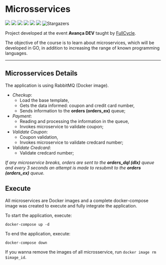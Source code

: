 # Microsservices
<p align="left">	
  <img src="https://img.shields.io/github/last-commit/bentodvictor/microsservices?color=c1e7e3">
  <img src="https://img.shields.io/github/issues/bentodvictor/microsservices?color=c1e7e3">
  <img src="https://img.shields.io/github/issues-pr/bentodvictor/microsservices?color=c1e7e3">
  <img src="https://img.shields.io/github/languages/count/bentodvictor/microsservices?color=c1e7e3">
  <img src="https://img.shields.io/github/repo-size/bentodvictor/microsservices?color=c1e7e3">
  <img src="https://img.shields.io/badge/license-MIT-c1e7e3">
  <img alt="Stargazers" src="https://img.shields.io/github/stars/bentodvictor/microsservices?color=c1e7e3&logo=github">
</p>

Project developed at the event **Avança DEV** taught by [FullCycle](https://fullcycle.com.br/).

The objective of the course is to learn about microservices, which will be developed in GO, in addition to increasing the range of known programming languages.

---

## Microsservices Details
The application is using RabbitMQ (Docker image).

- *Checkup*: 
  - Load the base template,
  - Gets the data informed: coupon and credit card number,
  - Sends information to the **orders (orders_ex)** queue;
- *Payment*:
  - Reading and processing the information in the queue,
  - Invokes microservice to validate coupon;
- *Validate Coupon*:
  - Coupon validation,
  - Invokes microservice to validate credcard number;
- *Validate Credcard*:
  - Validate credcard number;
  
*If any microservice breaks, orders are sent to the **orders_dql (dlx)** queue and every 3 seconds an attempt is made to resubmit to the **orders (orders_ex)** queue.*

## Execute
All microservices are Docker images and a complete docker-compose image was created to execute and fully integrate the application.

To start the application, execute:

```docker-compose up -d```

To end the application, execute:

```docker-compose down```

If you wanna remove the images of all microsservice, run `docker image rm $image_id`.
